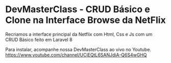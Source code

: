 # DevMasterClass - CRUD Básico e Clone na Interface Browse da NetFlix
Recriamos a interface principal da Netflix com Html, Css e Js com um CRUD Básico feito em Laravel 8

Para instalar, acompanhe nossa DevMasterClass ao vivo no Youtube.
https://www.youtube.com/channel/UCjEQtL6SANJdiA-Q6S4wGHQ
